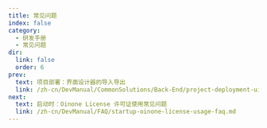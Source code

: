 ```yaml
---
title: 常见问题
index: false
category:
  - 研发手册
  - 常见问题
dir:
  link: false
  order: 6
prev:
  text: 项目部署：界面设计器的导入导出
  link: /zh-cn/DevManual/CommonSolutions/Back-End/project-deployment-ui-designer-import-export.md
next:
  text: 启动时：Oinone License 许可证使用常见问题
  link: /zh-cn/DevManual/FAQ/startup-oinone-license-usage-faq.md
---
```

